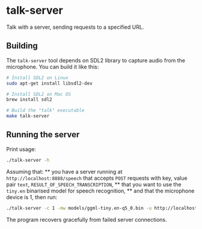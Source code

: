 # talk-server

Talk with a server, sending requests to a specified URL.

## Building

The `talk-server` tool depends on SDL2 library to capture audio from the microphone. You can build it like this:

```bash
# Install SDL2 on Linux
sudo apt-get install libsdl2-dev

# Install SDL2 on Mac OS
brew install sdl2

# Build the "talk" executable
make talk-server
```

## Running the server


Print usage:
```bash
./talk-server -h
```

Assuming that:
** you have a server running at `http://localhost:8888/speech` that accepts `POST` requests with key, value pair `text`, `RESULT_OF_SPEECH_TRANSCRIPTION`,
** that you want to use the `tiny.en` binarised model for speech recognition,
** and that the microphone device is 1, then run:

```bash
./talk-server -c 1 -mw models/ggml-tiny.en-q5_0.bin -u http://localhost:8888/speech
```

The program recovers gracefully from failed server connections.

